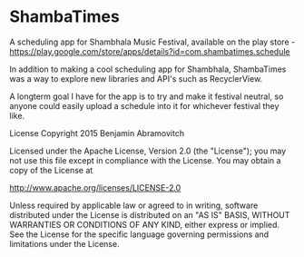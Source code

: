 # ShambaTimes
A scheduling app for Shambhala Music Festival, available on the play store - https://play.google.com/store/apps/details?id=com.shambatimes.schedule

In addition to making a cool scheduling app for Shambhala, ShambaTimes was a way to explore new libraries and API's such as RecyclerView.

A longterm goal I have for the app is to try and make it festival neutral, so anyone could easily upload a schedule into it for whichever festival they like.


License
Copyright 2015 Benjamin Abramovitch

Licensed under the Apache License, Version 2.0 (the "License");
you may not use this file except in compliance with the License.
You may obtain a copy of the License at

   http://www.apache.org/licenses/LICENSE-2.0

Unless required by applicable law or agreed to in writing, software
distributed under the License is distributed on an "AS IS" BASIS,
WITHOUT WARRANTIES OR CONDITIONS OF ANY KIND, either express or implied.
See the License for the specific language governing permissions and
limitations under the License.
